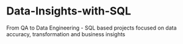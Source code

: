 # Data-Insights-with-SQL
From QA to Data Engineering - SQL based projects focused on data accuracy, transformation and business insights
